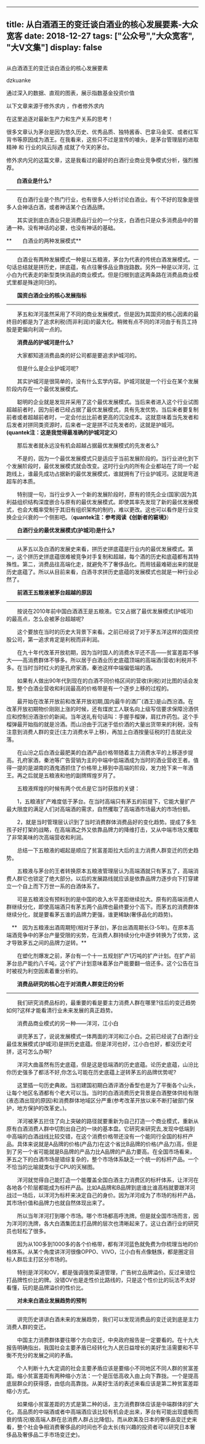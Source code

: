 
---
title:   从白酒酒王的变迁谈白酒业的核心发展要素-大众宽客
date: 2018-12-27
tags: ["公众号","大众宽客", "大V文集"]
display: false
---


## 



从白酒酒王的变迁谈白酒业的核心发展要素




dzkuanke




通过深入的数据、直观的图表，展示指数基金投资价值



以下文章来源于修外求内
，作者修外求内


在这里追逐对最新生产力和生产关系的思考！

很多文章认为茅台是因为悠久历史、优秀品质、独特酱香、巴拿马金奖、或者红军背书等原因成为酒王。在我看来，这些只不过是宣传的噱头，是茅台管理层的进取精神 和 行业的风云际遇 成就了今天的茅台。



修外求内兄的这篇文章，这是我看过的最好的白酒行业商业竞争模式分析，强烈推荐。



**&nbsp;&nbsp;&nbsp;&nbsp;&nbsp;&nbsp;&nbsp;&nbsp;白酒业是什么?**

****

　　在白酒行业是个热门行业，也有很多人分析讨论白酒业。有个不好的现象是很多人会神话白酒，或者神话某个白酒品牌。

　　其实说到底白酒业只是消费品行业的一个分支，白酒也只是众多消费品中的普通一种。没有神话的必要，也没有神话的基础。



**　　白酒业的两种发展模式**

****

　　白酒业有两种发展模式一种是以五粮液，茅台为代表的传统白酒发展模式。一句话总结就是拼历史，拼底蕴，有点往奢侈品业靠拢路数。另外一种是以洋河，江小白为代表走的新型类快消品的商业模式。但是归根到底这两条路在消费品商业模式里都是殊途同归的。



　　**国资白酒企业的核心发展指标**

****

　　茅五和洋河虽然采用了不同的商业发展模式，但是因为其国资的核心因素的最终目的都是为了追求利税(而非利润)的最大化。稍微有点不同的洋河由于有员工持股是更偏向利润一点的。



　　**消费品的护城河是什么?**

　　大家都知道消费品类的好公司都是要追求护城河的。

　　但是什么是企业护城河呢?

　　其实护城河是很简单的，没有什么玄学内容。护城河就是一个行业在某个发展阶段内存在一个最优发展模式。

　　聪明的企业就是发现并采用了这个最优发展模式。当后来者进入这个行业试图超越前者时，因为前者已经占据了最优发展模式，具有先发优势。当后来者要复制前者或者超越前者时，一定会付出比前者更高的沉没成本。这就意味着当先发者和后发者对拼同类资源时，后来者一定是拼不过先发者的，这就是护城河。**(quantek注：这是我觉得最准确的护城河定义）**

　　那后发者就永远没有机会超越占据最优发展模式的先发者么?

　　不是的，因为一个最优发展模式只是适应于当前发展阶段的。当行业进化到下个发展阶段时，最优发展模式就会改变。这时行业内的所有企业都站在了同一个起跑线上，谁最先成功占据新的最优发展模式，谁就拥有了行业护城河。这就是弯道超车的本质。

　　特别提一句，当行业步入一个新的发展阶段时，原有的领先企业(国家)因为其利益组织结构深度嵌合与原有的最优发展模式。即使其率先发现了新的最优发展模式，也会大概率受制于其旧有组织架构的制约，难以更改。这也可以看作是行业变换企业兴衰的一个侧影吧。（**quantek注：参考阅读《创新者的窘境》**）



　　**白酒行业的最优发展模式(护城河)是什么?**

****

　　从茅五以及白酒的发展史来看，拼历史拼底蕴是行业内的最优发展模式。第一，这个拼历史拼底蕴很难被竞争对手复制和超越，每个酒的历史和底蕴都有其特殊性。第二，消费品往高端化走，就避免不了奢侈品化。而用钱最难砸出来的就是历史底蕴了。所以从目前来看，白酒寻求拼历史底蕴的发展模式也就是一种行业必然了。



　　**前酒王五粮液被茅台超越的原因**

****

　　按说在2010年前中国白酒酒王是五粮液。它又占据了最优发展模式(护城河)的最高点，怎么会被茅台超越呢?

　　这个要放在当时的历史大背景下来看。之前已经说了对于茅五洋这样的国资控股公司，第一追求肯定是利税而非利润。

　　在九十年代改革开放初期，因为当时国人的消费水平还不高——贫富差距不够大——高消费群体不够多。所以居于白酒业历史底蕴顶端的高端酒(营收)利税并不多。在当时当时红火的是孔府家酒，秦池这样中端偏低端的酒。

　　如果有人做出90年代到现在的白酒不同价格区间的营收(利税)对比图的话会发现，整个白酒业营收和利润最高的价格带是有一个逐步上移的过程的。

　　最开始在改革开放前和改革开放初期,国内最牛的酒厂(酒王)是山西汾酒。在改革开放初期物价刚刚上涨的时候，还有煤炭工人联名向上级写信要求保障汾酒供应和控制汾酒涨价的新闻。当年送礼有句话叫：手握手榴弹，肩扛炸药包。这个手榴弹最开始指的就是汾酒。而山汾由于沉迷于低价酒的大量出货带来的利税，没有注意到消费人群的变迁(主力消费水平上移)，再加上白酒按量征税的打击就此没落。

　　在山汾之后白酒业最肥美的白酒产品价格带随着主力消费水平的上移逐步提高。孔府家酒，秦池等广告营销为主的中端中低端酒成为当时的酒业营收王者。值得一提的是湖南的酒鬼酒抓住了价格带上移到中高端的阶段，发力抢下来一年酒王。再之后就是五粮液和他的副牌辉煌岁月了。

　　五粮液辉煌的时候有两个优点是它当时获胜的关键：

　　1，五粮液扩产难度低于茅台。在当时高端只有茅五的前提下，它能大量扩产最大限度的满足人们对高端酒的需求，自然攫取了高端酒市场最大的市场份额。

　　2，就是当时管理层认识到了当时消费群体消费品好的变化趋势。提成了多生孩子好打架的战略，在高端酒之外又依靠品牌力的降维打击，又从中端市场又攫取了非常美味的次高端营收和利润。

　　总结一下五粮液的崛起是顺应了贫富差距拉大后的主力消费人群变迁的历史趋势。

　　五粮液与茅台的王者转换原本五粮液管理层认为高端酒就只有茅五了，高端消费人群它也锁定了绝大部分。以后的发展路线就应该是依靠品牌力逐步向下打穿建立一个自上而下万世一系的白酒体系了。

　　可是五粮液没有预料到的是中国的收入水平差距继续拉大。原有的高端消费人群继续分化，即使高端酒只有茅五两个品牌也最终要分个高下。而茅五的消费群体继续分化，就是要看茅五谁的品牌力更强，谁更稀缺(奢侈品化的趋势)。

　**　因为五粮液出酒周期短(相对于茅台)，茅台出酒周期长(3-5年)。在原本高端酒竞争中的茅台产量受限的劣势，在消费人群持续分化中逐步转换为了优势，这才导致茅五之间的品牌力逆转。**

　　在塑化剂爆发之前，茅台有一个十一五规划扩产1万吨的扩产计划。在扩产前茅台总产能约八千吨，这个扩产计划意味着茅台产能要翻一倍还多。这个公告在当时被视为利空因素着重分析的。



　　**消费品研究的核心在于对消费人群变迁的分析**

****

　　我们研究消费品标的，最重要的看是要主力消费人群在哪里?往后的变迁趋势如何?这样才能看清行业未来发展的真正趋势。

　　消费品商业模式的另一种——洋河，江小白

　　讲完茅五了，说说发展模式一体两面的洋河和江小白。之前已经说了白酒行业最佳发展模式(护城河)是拼历史底蕴。但是洋河也好，江小白也好，都没历史可拼，这可怎么办啊?

　　洋河大曲虽然有历史底蕴，但是这是低端酒的历史底蕴。论历史底蕴，山汾比你历史强多了都活不好,你怎么可能在历史底蕴上逆转茅五的品牌优势呢?

　　这里插一句历史典故。当初建国初期白酒评酒分香型也是为了平衡各个山头，让每个地区名酒都有个老大可以当。当时的白酒消费历史背景是白酒整体供给有限(液态酒出现的原因)和消费群体地域区分严重(参考改革开放以来不断打破部门保护，地方保护的改革史。)。

　　洋河被茅五拦住了向上突破的路径就要重新为自己打造一个商业模式，重新从原有白酒消费人群中切割出自己的一块的基本盘。它研究来研究去,发现中低端到中高端的白酒战线比较交错，在这个消费价格带还没有一个能同行全国的标杆产品。具体来说就是A品牌的价格(产品力)在这个省比B品牌的价格(产品力)高，但是到了另一个省可能就是B品牌的产品力比A品牌的产品力要高。在全国市场看来，茅五之下的白酒市场是错综复杂的，整个市场体系缺乏一个统一的标杆产品。一个不恰当的比喻就类似于CPU的天梯图。

　　洋河就觉得自己能打造一个能覆盖全国白酒主力消费区的标杆体系，让洋河在各地各个阶层都能成为标杆产品。比如A品牌和B品牌到底谁比谁高档就要跟洋河战过一场后，以洋河为标杆来决定自己的身价。因为洋河成为了市场的标杆产品，其市场价值和品牌力也就自然体现出来了。

　　所以当年洋河打到哪个市场。哪个市场都高呼洗牌。但是就全国市场而言，因为洋河的洗牌，各大白酒集团主打品牌的层次也清晰起来了。这让白酒行业的研究员也轻松了很多。

　　因为从100多到1000多的各个价格带，都有洋河蓝色就免费为你梳理当地的价格体系。从某个角度讲洋河很像OPPO、VIVO，江小白有点像魅族，都是圈定目标人群后主打区分市场的。

　　特别是洋河和OV，都是强调强势渠道管理，广告树立品牌溢价。反过来错位打品牌性价比的牌。没错OV也是走性价比路线的，只是这个性价比的玩法不太好看懂，玩的是品牌溢价的性价比。



　　**对未来白酒业发展趋势的预判**

****

　　讲完历史讲讲白酒未来的发展趋势，我们可以发现消费品的变迁说到底是主力消费人群的变迁。

　　中国主力消费群体要往哪个方向变迁，中央政府报告是一定要看的。在十九大报告明确指出，我国社会主要矛盾已经转化为人民日益增长的美好生活需要和不平衡不充分的发展之间的矛盾。

　　个人判断十九大定调的社会主要矛盾应该是要缩小不同地区不同人群的贫富差距。缩小贫富差距有两种缩小方法：一个是压低高收入由上向下靠拢。一个是提高底层群众的获得感，由低向高靠拢。从美好生活的表述来看应该是第二种贫富差距缩小方式。

　　如果缩小贫富差距的方式是第二种的话，主力消费群体应该是中端群体的扩大化。高品质的中端酒或者中高端酒应该比较有机会走出来，茅台有可能出现盛极而衰的情况(极高端人群在总消费人群占比降低)。而从欧美及日本的奢侈品变迁史来看，整个社会争相消费奢侈品的时间也不会太长(有兴趣的投资者可以研究日本奢侈品及奢侈品二手市场变迁史)。

　








